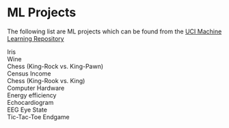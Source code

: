 # ML Projects

The following list are ML projects which can be found from the <a href='http://archive.ics.uci.edu/ml/datasets.html'>UCI Machine Learning Repository</a>

Iris <br>
Wine <br>
Chess (King-Rock vs. King-Pawn) <br>
Census Income <br>
Chess (King-Rook vs. King) <br>
Computer Hardware <br>
Energy efficiency <br>
Echocardiogram <br>
EEG Eye State <br>
Tic-Tac-Toe Endgame <br>
